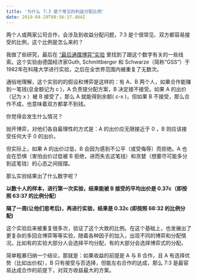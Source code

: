 ```yaml
---
title: '为什么 7:3 是个常见的利益分配比例'
date: 2019-04-29T08:56:37.404Z
---
```

两个人或两家公司合作，会涉及到收益分配问题，7:3 是个很常见、双方都容易接受的比例，这个比例是怎么来的？

我做了些研究，最后在 [“最后通牒博弈”实验](https://zh.wikipedia.org/wiki/%E6%9C%80%E5%BE%8C%E9%80%9A%E7%89%92%E8%B3%BD%E5%B1%80) 里找到了跟这个数字有关的一些线索。这个实验由德国经济家Guth, Schmittberger 和 Schwarze（简称“GSS“）于1982年在科隆大学进行实验，之后在全世界范围内被重复了无数次。

通俗地理解，这个实验的的假设和博弈是这样的：有 A、B 两个人，如果合作能赚到一笔钱(总金额记为 c )，A 负责提分配方案，B 决定接不接受。如果 A 的出价（记为 x ）被 B 接受了，那么 A 就能得到余额( c-x )，但如果 B 不接受，那么合作不成，也意味着双方都拿不到钱。

你觉得会发生什么情况？

抛开博弈，对他们各自最理性的方式是：A 的出价应无限接近于 0 ，B 则应该接受任何大于 0 的出价。

但实际上，如果 A 的出价过低，B 会因为感到不公平（或受侮辱）而拒绝。A 也会在恐惧（害怕出价过低被 B 拒绝，进而失去这笔钱）和贪婪（想要尽可能多分到这笔钱）的心态之间摇摆。

那么实验结果出了什么数字呢？

**以数十人的样本，进行第一次实验，结果能被 B 接受的平均出价是 0.37c（即按照 63:37 的比例分配）**

**隔了一周(让他们思考后)，再进行实验，结果是 0.32c (即按照 68:32 的比例分配)**

这个实验后来被重复很多次，验证了这个大致的比例。在这个基础上，也发展出了更复杂的多回合博弈等等实验，随着各种因子的加入，出现不同的博弈和分配情况。比如有的实验大部分人会选择平均分配，有的大部分会选择博弈式的分配。

简单粗暴归纳一个结论，那就是：如果收益的前提是 A 与 B 合作，且 A 有选择优势（比如出价权），B 只有接受与否选择，但能左右合作的达成，那么 7:3 是最容易达成合作的前提下，对双方收益最大的方案。
